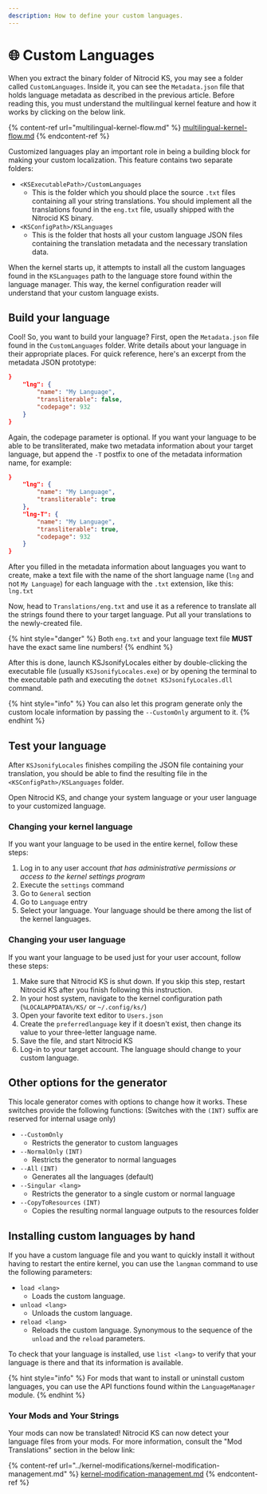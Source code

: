 ```yaml
---
description: How to define your custom languages.
---
```


# 🌐 Custom Languages

When you extract the binary folder of Nitrocid KS, you may see a folder called `CustomLanguages`. Inside it, you can see the `Metadata.json` file that holds language metadata as described in the previous article. Before reading this, you must understand the multilingual kernel feature and how it works by clicking on the below link.

{% content-ref url="multilingual-kernel-flow.md" %}
[multilingual-kernel-flow.md](multilingual-kernel-flow.md)
{% endcontent-ref %}

Customized languages play an important role in being a building block for making your custom localization. This feature contains two separate folders:

* `<KSExecutablePath>/CustomLanguages`
  * This is the folder which you should place the source `.txt` files containing all your string translations. You should implement all the translations found in the `eng.txt` file, usually shipped with the Nitrocid KS binary.
* `<KSConfigPath>/KSLanguages`
  * This is the folder that hosts all your custom language JSON files containing the translation metadata and the necessary translation data.

When the kernel starts up, it attempts to install all the custom languages found in the `KSLanguages` path to the language store found within the language manager. This way, the kernel configuration reader will understand that your custom language exists.

## Build your language

Cool! So, you want to build your language? First, open the `Metadata.json`︎ file found in the `CustomLanguages` folder. Write details about your language in their appropriate places. For quick reference, here's an excerpt from the metadata JSON prototype:

```json
}
    "lng": {
        "name": "My Language",
        "transliterable": false,
        "codepage": 932
    }
}
```

Again, the codepage parameter is optional. If you want your language to be able to be transliterated, make two metadata information about your target language, but append the `-T` postfix to one of the metadata information name, for example:

```json
}
    "lng": {
        "name": "My Language",
        "transliterable": true
    },
    "lng-T": {
        "name": "My Language",
        "transliterable": true,
        "codepage": 932
    }
}
```

After you filled in the metadata information about languages you want to create, make a text file with the name of the short language name (`lng` and not `My Language`) for each language with the `.txt` extension, like this: `lng.txt`

Now, head to `Translations/eng.txt` and use it as a reference to translate all the strings found there to your target language. Put all your translations to the newly-created file.

{% hint style="danger" %}
Both `eng.txt` and your language text file **MUST** have the exact same line numbers!
{% endhint %}

After this is done, launch KSJsonifyLocales either by double-clicking the executable file (usually `KSJsonifyLocales.exe`) or by opening the terminal to the executable path and executing the `dotnet KSJsonifyLocales.dll` command.

{% hint style="info" %}
You can also let this program generate only the custom locale information by passing the `--CustomOnly` argument to it.
{% endhint %}

## Test your language

After `KSJsonifyLocales` finishes compiling the JSON file containing your translation, you should be able to find the resulting file in the `<KSConfigPath>/KSLanguages` folder.

Open Nitrocid KS, and change your system language or your user language to your customized language.

### Changing your kernel language

If you want your language to be used in the entire kernel, follow these steps:

1. Log in to any user account _that has administrative permissions or access to the kernel settings program_
2. Execute the `settings` command
3. Go to `General` section
4. Go to `Language` entry
5. Select your language. Your language should be there among the list of the kernel languages.

### Changing your user language

If you want your language to be used just for your user account, follow these steps:

1. Make sure that Nitrocid KS is shut down. If you skip this step, restart Nitrocid KS after you finish following this instruction.
2. In your host system, navigate to the kernel configuration path (`%LOCALAPPDATA%/KS/` or `~/.config/ks/`)
3. Open your favorite text editor to `Users.json`
4. Create the `preferredlanguage` key if it doesn't exist, then change its value to your three-letter language name.
5. Save the file, and start Nitrocid KS
6. Log-in to your target account. The language should change to your custom language.

## Other options for the generator

This locale generator comes with options to change how it works. These switches provide the following functions: (Switches with the `(INT)` suffix are reserved for internal usage only)

* `--CustomOnly`
  * Restricts the generator to custom languages
* `--NormalOnly` `(INT)`
  * Restricts the generator to normal languages
* `--All` `(INT)`
  * Generates all the languages (default)
* `--Singular <lang>`
  * Restricts the generator to a single custom or normal language
* `--CopyToResources` `(INT)`
  * Copies the resulting normal language outputs to the resources folder

## Installing custom languages by hand

If you have a custom language file and you want to quickly install it without having to restart the entire kernel, you can use the `langman` command to use the following parameters:

* `load <lang>`
  * Loads the custom language.
* `unload <lang>`
  * Unloads the custom language.
* `reload <lang>`
  * Reloads the custom language. Synonymous to the sequence of the `unload` and the `reload` parameters.

To check that your language is installed, use `list <lang>` to verify that your language is there and that its information is available.

{% hint style="info" %}
For mods that want to install or uninstall custom languages, you can use the API functions found within the `LanguageManager` module.
{% endhint %}

### Your Mods and Your Strings

Your mods can now be translated! Nitrocid KS can now detect your language files from your mods. For more information, consult the "Mod Translations" section in the below link:

{% content-ref url="../kernel-modifications/kernel-modification-management.md" %}
[kernel-modification-management.md](../kernel-modifications/kernel-modification-management.md)
{% endcontent-ref %}
